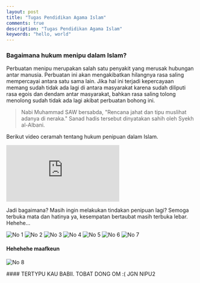 ```yaml
---
layout: post
title: "Tugas Pendidikan Agama Islam"
comments: true
description: "Tugas Pendidikan Agama Islam"
keywords: "hello, world"
---
```


### Bagaimana hukum menipu dalam Islam?

Perbuatan menipu merupakan salah satu penyakit yang merusak hubungan antar manusia. Perbuatan ini akan mengakibatkan hilangnya rasa saling mempercayai antara satu sama lain. Jika hal ini terjadi kepercayaan memang sudah tidak ada lagi di antara masyarakat karena sudah diliputi rasa egois dan dendam antar masyarakat, bahkan rasa saling tolong menolong sudah tidak ada lagi akibat perbuatan bohong ini.


> Nabi Muhammad SAW bersabda, "Rencana jahat dan tipu muslihat adanya di neraka." Sanad hadis tersebut dinyatakan sahih oleh Syekh al-Albani.

Berikut video ceramah tentang hukum penipuan dalam Islam.

<div class="video-container"><iframe src="https://www.youtube.com/embed/RO8yQ7aZMrk?autoplay=1" frameborder="0" allowfullscreen></iframe></div>

<div class="divider"></div>

Jadi bagaimana? Masih ingin melakukan tindakan penipuan lagi? Semoga terbuka mata dan hatinya ya, kesempatan bertaubat masih terbuka lebar. Hehehe...

<div class="divider"></div>

![No 1](https://github.com/yusufpraditya/yusufpraditya.github.io/raw/master/_posts/0.jpeg)
![No 2](https://github.com/yusufpraditya/yusufpraditya.github.io/raw/master/_posts/1.jpeg)
![No 3](https://github.com/yusufpraditya/yusufpraditya.github.io/raw/master/_posts/2.jpeg)
![No 4](https://github.com/yusufpraditya/yusufpraditya.github.io/raw/master/_posts/3.jpeg)
![No 5](https://github.com/yusufpraditya/yusufpraditya.github.io/raw/master/_posts/4.jpeg)
![No 6](https://github.com/yusufpraditya/yusufpraditya.github.io/raw/master/_posts/5.jpeg)
![No 7](https://github.com/yusufpraditya/yusufpraditya.github.io/raw/master/_posts/6.jpeg)


#### Hehehehe maafkeun
![No 8](https://github.com/yusufpraditya/yusufpraditya.github.io/raw/master/_posts/7.jpeg)

<div class="divider"></div>
#### TERTYPU KAU BABII. TOBAT DONG OM :( JGN NIPU2